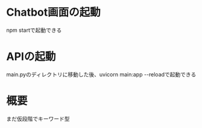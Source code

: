 # Chatbot画面の起動
npm startで起動できる

# APIの起動
main.pyのディレクトリに移動した後、uvicorn main:app --reloadで起動できる

# 概要
まだ仮段階でキーワード型